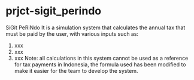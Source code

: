 # prjct-sigit_perindo
SiGit PeRiNdo
It is a simulation system that calculates the annual tax that must be paid by the user, with various inputs such as:
1. xxx
2. xxx
3. xxx
Note: all calculations in this system cannot be used as a reference for tax payments in Indonesia, the formula used has been modified to make it easier for the team to develop the system.

